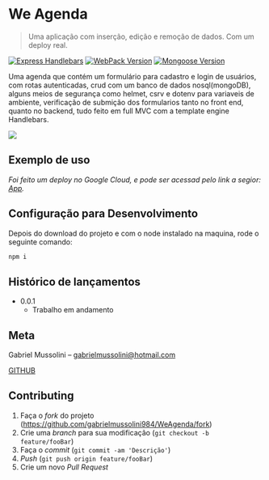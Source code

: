 # We Agenda
> Uma aplicação com inserção, edição e remoção de dados. Com um deploy real.

[![Express Handlebars][handlebars]][handlebars-url]
[![WebPack Version][webpack]][webpack-url]
[![Mongoose Version][mongoose]][mongoose-url]


Uma agenda que contém um formulário para cadastro e login de usuários, com rotas autenticadas, crud com um banco de dados nosql(mongoDB),
alguns meios de segurança como helmet, csrv e dotenv para variaveis de ambiente, verificação de submição dos formularios tanto no front end,
quanto no backend, tudo feito em full MVC com a template engine Handlebars.

![](./header.jpeg)


## Exemplo de uso
_Foi feito um deploy no Google Cloud, e pode ser acessad pelo link a segior:  [App][app]._ 

## Configuração para Desenvolvimento

Depois do download do projeto e com o node instalado na maquina, rode o seguinte comando:

```sh
npm i
```

## Histórico de lançamentos

* 0.0.1
    * Trabalho em andamento

## Meta

Gabriel Mussolini – gabrielmussolini@hotmail.com

[GITHUB](https://github.com/gabrielmussolini984)

## Contributing

1. Faça o _fork_ do projeto (<https://github.com/gabrielmussolini984/WeAgenda/fork>)
2. Crie uma _branch_ para sua modificação (`git checkout -b feature/fooBar`)
3. Faça o _commit_ (`git commit -am 'Descrição'`)
4. _Push_ (`git push origin feature/fooBar`)
5. Crie um novo _Pull Request_


[handlebars]: https://img.shields.io/badge/-Handlebars-orange
[handlebars-url]: https://handlebarsjs.com/
[mongoose]: https://img.shields.io/badge/-mongoose-green
[mongoose-url]: https://mongoosejs.com/
[webpack]: https://img.shields.io/badge/-webpack-blue
[webpack-url]: https://webpack.js.org/

[app]: http://34.95.201.84/




